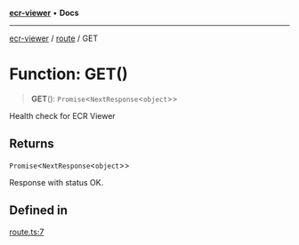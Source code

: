 [**ecr-viewer**](../../README.md) • **Docs**

***

[ecr-viewer](../../README.md) / [route](../README.md) / GET

# Function: GET()

> **GET**(): `Promise`\<`NextResponse`\<`object`\>\>

Health check for ECR Viewer

## Returns

`Promise`\<`NextResponse`\<`object`\>\>

Response with status OK.

## Defined in

[route.ts:7](https://github.com/CDCgov/phdi/blob/9949cb6cb2d0a109abb4ac696314e4046e118995/containers/ecr-viewer/src/app/api/route.ts#L7)
